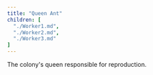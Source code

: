 ```yaml
---
title: "Queen Ant"
children: [
  "./Worker1.md",
  "./Worker2.md",
  "./Worker3.md"
]
---
```


The colony's queen responsible for reproduction.